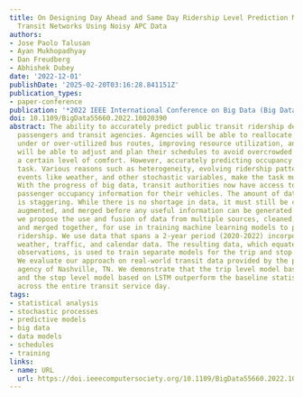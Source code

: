 ```yaml
---
title: On Designing Day Ahead and Same Day Ridership Level Prediction Models for City-Scale
  Transit Networks Using Noisy APC Data
authors:
- Jose Paolo Talusan
- Ayan Mukhopadhyay
- Dan Freudberg
- Abhishek Dubey
date: '2022-12-01'
publishDate: '2025-02-20T03:16:28.841151Z'
publication_types:
- paper-conference
publication: '*2022 IEEE International Conference on Big Data (Big Data)*'
doi: 10.1109/BigData55660.2022.10020390
abstract: The ability to accurately predict public transit ridership demand benefits
  passengers and transit agencies. Agencies will be able to reallocate buses to handle
  under or over-utilized bus routes, improving resource utilization, and passengers
  will be able to adjust and plan their schedules to avoid overcrowded buses and maintain
  a certain level of comfort. However, accurately predicting occupancy is a non-trivial
  task. Various reasons such as heterogeneity, evolving ridership patterns, exogenous
  events like weather, and other stochastic variables, make the task much more challenging.
  With the progress of big data, transit authorities now have access to real-time
  passenger occupancy information for their vehicles. The amount of data generated
  is staggering. While there is no shortage in data, it must still be cleaned, processed,
  augmented, and merged before any useful information can be generated. In this paper,
  we propose the use and fusion of data from multiple sources, cleaned, processed,
  and merged together, for use in training machine learning models to predict transit
  ridership. We use data that spans a 2-year period (2020-2022) incorporating transit,
  weather, traffic, and calendar data. The resulting data, which equates to 17 million
  observations, is used to train separate models for the trip and stop level prediction.
  We evaluate our approach on real-world transit data provided by the public transit
  agency of Nashville, TN. We demonstrate that the trip level model based on Xgboost
  and the stop level model based on LSTM outperform the baseline statistical model
  across the entire transit service day.
tags:
- statistical analysis
- stochastic processes
- predictive models
- big data
- data models
- schedules
- training
links:
- name: URL
  url: https://doi.ieeecomputersociety.org/10.1109/BigData55660.2022.10020390
---
```

